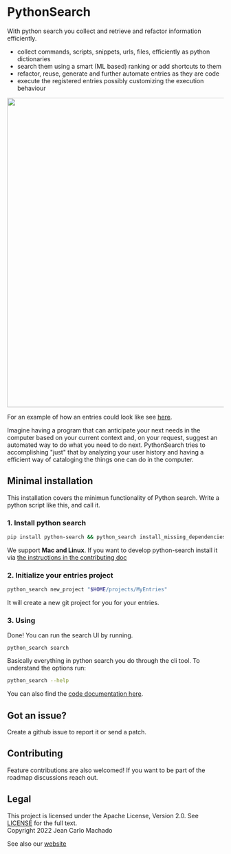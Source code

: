 # PythonSearch

With python search you collect and retrieve and refactor information efficiently.

- collect commands, scripts, snippets, urls, files, efficiently as python dictionaries
- search them using a smart (ML based) ranking or add shortcuts to them
- refactor, reuse, generate and further automate entries as they are code
- execute the registered entries possibly customizing the execution behaviour

<img src="https://i.imgur.com/pECSsjc.gif" width="720"/>

For an example of how an entries could look like see [here](https://github.com/jeanCarloMachado/PythonSearch/blob/e424868662bda4d9daa314e6e77d4cc79a511a95/python_search/init/entries_main.py).

Imagine having a program that can anticipate your next needs in the computer based on your current context and, on your request, suggest an automated way to do what you need to do next. PythonSearch tries to accomplishing "just" that by analyzing your user history and having a efficient way of cataloging  the things one can do in the computer.

## Minimal installation

This installation covers the minimun functionality of Python search.
Write a python script like this, and call it.

### 1. Install python search

```sh
pip install python-search && python_search install_missing_dependencies
```

We support **Mac and Linux**.
If you want to develop python-search install it via [the instructions in the contributing doc](CONTRIBUTING.md)

### 2. Initialize your entries project

```sh
python_search new_project "$HOME/projects/MyEntries"
```

It will create a new git project for you for your entries.

### 3. Using

Done! You can run the search UI by running.

```shell
python_search search
```

Basically everything in python search you do through the cli tool.
To understand the options run:

```sh
python_search --help
```

You can also find the [code documentation here](https://jeancarlomachado.net/PythonSearch/).

## Got an issue?

Create a github issue to report it or send a patch.

## Contributing

Feature contributions are also welcomed! If you want to be part of the roadmap discussions reach out.

## Legal

This project is licensed under the Apache License, Version 2.0. See [LICENSE](LICENSE) for the full text.\
Copyright 2022 Jean Carlo Machado


See also our [website](https://jeancarlomachado.github.io/PythonSearch/)

